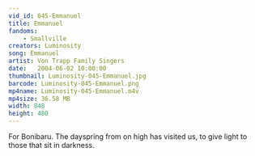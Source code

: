 ```yaml
---
vid_id: 045-Emmanuel
title: Emmanuel
fandoms:
    - Smallville
creators: Luminosity
song: Emmanuel
artist: Von Trapp Family Singers
date:   2004-06-02 10:00:00
thumbnail: Luminosity-045-Emmanuel.jpg
barcode: Luminosity-045-Emmanuel.png
mp4name: Luminosity-045-Emmanuel.m4v
mp4size: 36.58 MB
width: 848
height: 480
---
```


For Bonibaru. The dayspring from on high has visited us, to give light to those that sit in darkness.
  